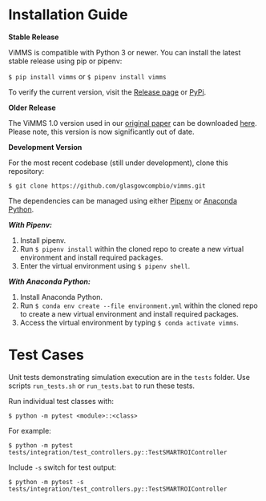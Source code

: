 # Installation Guide

**Stable Release**

ViMMS is compatible with Python 3 or newer. You can install the latest stable release using pip or pipenv:

```$ pip install vimms```
or
```$ pipenv install vimms```

To verify the current version, visit the [Release page](https://github.com/glasgowcompbio/vimms/releases) or [PyPi](https://pypi.org/project/vimms/#history).

**Older Release**

The ViMMS 1.0 version used in our [original paper](https://www.mdpi.com/2218-1989/9/10/219) can be downloaded [here](https://zenodo.org/badge/latestdoi/196360601). Please note, this version is now significantly out of date.

**Development Version**

For the most recent codebase (still under development), clone this repository:

```$ git clone https://github.com/glasgowcompbio/vimms.git```

The dependencies can be managed using either [Pipenv](https://pipenv.pypa.io/en/latest/) or [Anaconda Python](https://www.anaconda.com).

***With Pipenv:***

1. Install pipenv.
2. Run `$ pipenv install` within the cloned repo to create a new virtual environment and install required packages.
3. Enter the virtual environment using `$ pipenv shell`.

***With Anaconda Python:***

1. Install Anaconda Python.
2. Run `$ conda env create --file environment.yml` within the cloned repo to create a new virtual environment and install required packages.
3. Access the virtual environment by typing `$ conda activate vimms`.

# Test Cases

Unit tests demonstrating simulation execution are in the `tests` folder. Use scripts `run_tests.sh` or `run_tests.bat` to run these tests.

Run individual test classes with:

```$ python -m pytest <module>::<class>```

For example:

```$ python -m pytest tests/integration/test_controllers.py::TestSMARTROIController```

Include `-s` switch for test output:

```$ python -m pytest -s tests/integration/test_controllers.py::TestSMARTROIController```